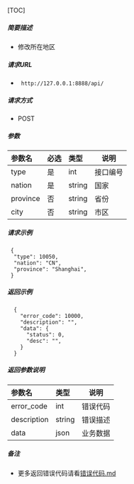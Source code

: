 


[TOC]
    
##### 简要描述

- 修改所在地区

##### 请求URL
- ` http://127.0.0.1:8888/api/`
  
##### 请求方式
- POST 

##### 参数

| 参数名      | 必选 | 类型     | 说明   |   
|:---------|:---|:-------|------|   
| type     | 是  | int    | 接口编号 |   
| nation   | 是  | string | 国家   |   
| province | 否  | string | 省份   |   
| city     | 否  | string | 市区   |   

##### 请求示例

```
 {
  "type": 10050,
  "nation": "CN",
  "province": "Shanghai",
 } 
```

##### 返回示例 

``` 
  {
    "error_code": 10000,
    "description": "",
    "data": {
      "status": 0,
      "desc": "",
    }
  }
```

##### 返回参数说明 

| 参数名         | 类型     | 说明   |   
|:------------|:-------|------|   
| error_code  | int    | 错误代码 |   
| description | string | 错误描述 |   
| data        | json   | 业务数据 |   

##### 备注 

- 更多返回错误代码请看[错误代码.md](../错误代码.md)






